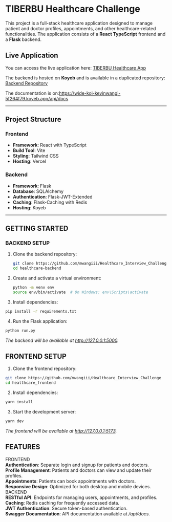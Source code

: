 # TIBERBU Healthcare Challenge

This project is a full-stack healthcare application designed to manage patient and doctor profiles, appointments, and other healthcare-related functionalities. The application consists of a **React TypeScript** frontend and a **Flask** backend.

## Live Application

You can access the live application here: [TIBERBU Healthcare App](https://healthcare-frontend-virid.vercel.app/)

The backend is hosted on **Koyeb** and is available in a duplicated repository: [Backend Repository](https://github.com/mwangiii/backend-health-care-interview-challenge)

The documentation is on:https://wide-koi-kevinwangi-5f264f79.koyeb.app/api/docs

---

## Project Structure

### Frontend
- **Framework**: React with TypeScript
- **Build Tool**: Vite
- **Styling**: Tailwind CSS
- **Hosting**: Vercel

### Backend
- **Framework**: Flask
- **Database**: SQLAlchemy
- **Authentication**: Flask-JWT-Extended
- **Caching**: Flask-Caching with Redis
- **Hosting**: Koyeb

---

## GETTING STARTED

### BACKEND SETUP

1. Clone the backend repository:
   ```bash
   git clone https://github.com/mwangiii/Healthcare_Interview_Challenge
   cd healthcare-backend
   ```
2. Create and activate a virtual environment:
    ```bash
    python -m venv env
    source env/bin/activate  # On Windows: env\Scripts\activate
    ```
3. Install dependencies:
  ```bash
  pip install -r requirements.txt
  ```
4. Run the Flask application:
  ```bash
  python run.py
  ```
_The backend will be available at http://127.0.0.1:5000._

## FRONTEND SETUP
1. Clone the frontend repository:
  ```bash
  git clone https://github.com/mwangiii/Healthcare_Interview_Challenge
  cd healthcare_frontend
  ```
2. Install dependencies:
  ```bash
  yarn install
  ```
3. Start the development server:
  ```bash
  yarn dev
  ```
_The frontend will be available at http://127.0.0.1:5173._

## FEATURES
FRONTEND  
**Authentication**: Separate login and signup for patients and doctors.  
**Profile Management**: Patients and doctors can view and update their profiles.  
**Appointments**: Patients can book appointments with doctors.  
**Responsive Design**: Optimized for both desktop and mobile devices.  
BACKEND  
**RESTful API**: Endpoints for managing users, appointments, and profiles.  
**Caching**: Redis caching for frequently accessed data.  
**JWT Authentication**: Secure token-based authentication.  
**Swagger Documentation**: API documentation available at _/api/docs._  


